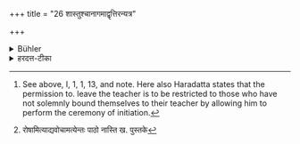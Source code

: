 +++
title = "26 शास्तुश्चानागमाद्वृत्तिरन्यत्र"

+++

<details><summary>Bühler</summary>

26. On account of the incompetence of his teacher, (he may go) to another (and) study (there). [^13] 


[^13]:  See above, I, 1, 1, 13, and note. Here also Haradatta states that the permission to. leave the teacher is to be restricted to those who have not solemnly bound themselves to their teacher by allowing him to perform the ceremony of initiation.
</details>

<details><summary>हरदत्त-टीका</summary>

## सूत्रम्
शास्तुश्चाऽनागमाद्वृत्तिरन्यत्र ॥ २६ ॥  
### टिप्पनी
तस्मिंश्च 'विद्याकर्मान्त'मित्यस्यापवादः । यद्यधिगन्तुमिष्टा विद्या शास्तु: शाशितुराचार्यस्य सम्यङ्नाऽगच्छति तदा तस्यानागमात् अन्यत्र पुरुषान्तरे वृत्तिर्भवत्येव यस्य सम्यगागच्छति । [^३]येषामाचार्यविधिप्रयुक्तमध्ययनं तेषामेतन्नोपपद्यत' इत्यवोचाम ॥ २६॥  

[^३]: रोषामित्याद्यवोचामत्येन्तः पाठो नास्ति ख. पुस्तके
</details>
